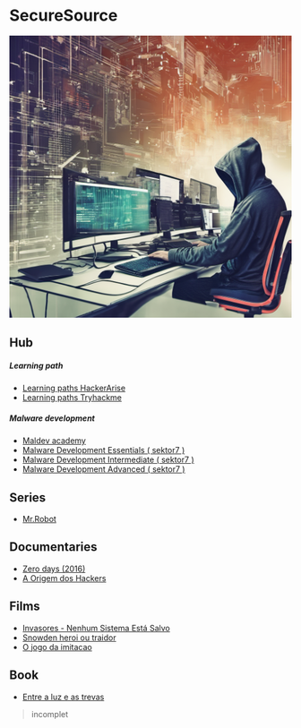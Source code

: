 <div>
  <h1>SecureSource</h1>
  <img src="https://github.com/kevinLyon/kevinLyon/blob/main/banner.png">
</div>

<div name="Hub">
  <h2>Hub</h2>
  
  <h5>Learning path</h5>
  <ul>
    <li><a href="https://www.hackers-arise.com/getting-started">Learning paths HackerArise</a></li>
    <li><a href="https://tryhackme.com/paths">Learning paths Tryhackme</a> </li>
  </ul>

  <h5>Malware development</h5>
    <ul>
    <li><a href="https://maldevacademy.com/">Maldev academy</a></li>
    <li><a href="https://institute.sektor7.net/red-team-operator-malware-development-essentials">Malware Development Essentials ( sektor7 ) </a> </li>
    <li><a href="https://institute.sektor7.net/rto-maldev-intermediate">Malware Development Intermediate ( sektor7 ) </a> </li>
    <li><a href="https://institute.sektor7.net/rto-maldev-adv1">Malware Development Advanced ( sektor7 ) </a> </li>
  </ul>
  
</div>

<!-- series -->
<div name="series">
  <h2>Series</h2>
<!-- links -->  
 <ul>
   <li><a href="https://redecanais.zip/watch.php?vid=1d81deceb">Mr.Robot</a></li>
 </ul>
 
</div>

<!-- documentaries -->
<div name="documentaries">
  <h2>Documentaries</h2>
  
<!-- links -->
  <ul>
    <li><a href="https://archive.org/details/zero.-days.-2016.720p">Zero days (2016)</a></li>
    <li><a href="https://youtu.be/pJu1dAK8SO0?si=nuTeqhKBlVwFp37v">A Origem dos Hackers</a></li>
  </ul>

</div>

<!-- films -->
<div name="films">
  <h2>Films</h2>

  <!-- links -->
  <ul>
    <li><a href="https://www.primevideo.com/-/pt/detail/Invasores---Nenhum-Sistema-Est%C3%A1-Salvo/0RMPF3BL6TCIR1VPHKJKSBS17I">Invasores - Nenhum Sistema Está Salvo</a></li>
    <li><a href="https://redecanais.zip/snowden-heroi-ou-traidor-legendado-2016-1080p_653ffaab0.html">Snowden heroi ou traidor</a></li>
    <li><a href="https://redecanais.zip/o-jogo-da-imitacao-dublado-2014-1080p_c051429e4.html">O jogo da imitacao</a></li>
  </ul>
  
</div>

<!-- books -->
<div name="book">
  <h2>Book</h2>
  
  <ul>
    <li><a href="https://docs.google.com/document/d/17R67zmmJw46yMGYpqt9WOjdo4mLCBjNQbmCNcQuLDlc/edit?pli=1">Entre a luz e as trevas</a> </li>
  </ul>
</div>

> incomplet
